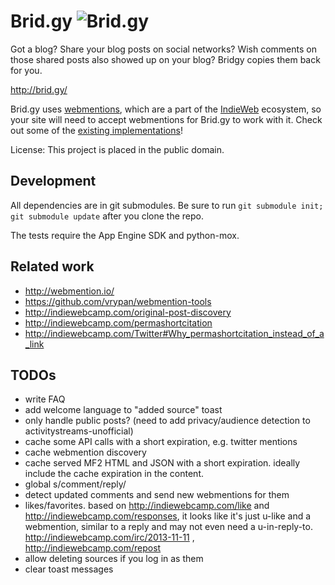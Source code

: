 Brid.gy ![Brid.gy](https://raw.github.com/snarfed/bridgy/master/static/bridgy_logo.jpg)
===

Got a blog? Share your blog posts on social networks? Wish comments on those
shared posts also showed up on your blog? Bridgy copies them back for you.

http://brid.gy/

Brid.gy uses [webmentions](http://www.webmention.org/), which are a part of the
[IndieWeb](http://indiewebcamp.com/) ecosystem, so your site will need to accept
webmentions for Brid.gy to work with it. Check out some of the
[existing implementations](http://indiewebcamp.com/webmention#Implementations)!

License: This project is placed in the public domain.


Development
---
All dependencies are in git submodules. Be sure to run
`git submodule init; git submodule update` after you clone the repo.

The tests require the App Engine SDK and python-mox.


Related work
---
* http://webmention.io/
* https://github.com/vrypan/webmention-tools
* http://indiewebcamp.com/original-post-discovery
* http://indiewebcamp.com/permashortcitation
* http://indiewebcamp.com/Twitter#Why_permashortcitation_instead_of_a_link


TODOs
---
* write FAQ
* add welcome language to "added source" toast
* only handle public posts? (need to add privacy/audience detection to
  activitystreams-unofficial)
* cache some API calls with a short expiration, e.g. twitter mentions
* cache webmention discovery
* cache served MF2 HTML and JSON with a short expiration. ideally include the
  cache expiration in the content.
* global s/comment/reply/
* detect updated comments and send new webmentions for them
* likes/favorites. based on http://indiewebcamp.com/like and
  http://indiewebcamp.com/responses, it looks like it's just u-like and a
  webmention, similar to a reply and may not even need a u-in-reply-to.
  http://indiewebcamp.com/irc/2013-11-11 , http://indiewebcamp.com/repost
* allow deleting sources if you log in as them
* clear toast messages
